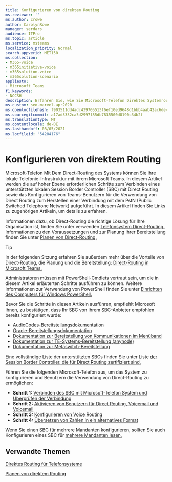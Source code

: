 ```yaml
---
title: Konfigurieren von direktem Routing
ms.reviewer: ''
ms.author: crowe
author: CarolynRowe
manager: serdars
audience: ITPro
ms.topic: article
ms.service: msteams
localization_priority: Normal
search.appverid: MET150
ms.collection:
- M365-voice
- m365initiative-voice
- m365solution-voice
- m365solution-scenario
appliesto:
- Microsoft Teams
f1.keywords:
- NOCSH
description: Erfahren Sie, wie Sie Microsoft-Telefon Direktes Systemrouting konfigurieren, um Ihre lokale Telefonieinfrastruktur mit Microsoft Teams.
ms.custom: seo-marvel-apr2020
ms.openlocfilehash: f903511dd4adc439705513f6ef10ed9648d1bbb4aab42ac6dec1aa7bef6064e8
ms.sourcegitcommit: a17ad3332ca5d2997f85db7835500d8190c34b2f
ms.translationtype: MT
ms.contentlocale: de-DE
ms.lasthandoff: 08/05/2021
ms.locfileid: "54284176"
---
```

# <a name="configure-direct-routing"></a>Konfigurieren von direktem Routing

Microsoft-Telefon Mit Dem Direct-Routing des Systems können Sie Ihre lokale Telefonie-Infrastruktur mit ihrem Microsoft Teams. In diesem Artikel werden die auf hoher Ebene erforderlichen Schritte zum Verbinden eines unterstützten lokalen Session Border Controller (SBC) mit Direct Routing sowie das Konfigurieren von Teams-Benutzern für die Verwendung von Direct Routing zum Herstellen einer Verbindung mit dem PstN (Public Switched Telephone Network) aufgeführt. In diesem Artikel finden Sie Links zu zugehörigen Artikeln, um details zu erfahren.  

Informationen dazu, ob Direct-Routing die richtige Lösung für Ihre Organisation ist, finden Sie unter verwenden [Telefonsystem Direct-Routing.](direct-routing-landing-page.md) Informationen zu den Voraussetzungen und zur Planung Ihrer Bereitstellung finden Sie unter [Planen von Direct-Routing.](direct-routing-plan.md)

> [!Tip]
> In der folgenden Sitzung erfahren Sie außerdem mehr über die Vorteile von Direct-Routing, die Planung und die Bereitstellung: [Direct-Routing in Microsoft Teams.](https://aka.ms/teams-direct-routing)

Administratoren müssen mit PowerShell-Cmdlets vertraut sein, um die in diesem Artikel erläuterten Schritte ausführen zu können. Weitere Informationen zur Verwendung von PowerShell finden Sie unter [Einrichten des Computers für Windows PowerShell.](/SkypeForBusiness/set-up-your-computer-for-windows-powershell/set-up-your-computer-for-windows-powershell) 

Bevor Sie die Schritte in diesen Artikeln ausführen, empfiehlt Microsoft Ihnen, zu bestätigen, dass Ihr SBC von Ihrem SBC-Anbieter empfohlen bereits konfiguriert wurde: 

- [AudioCodes-Bereitstellungsdokumentation](https://www.audiocodes.com/solutions-products/products/products-for-microsoft-365/direct-routing-for-microsoft-teams)
- [Oracle-Bereitstellungsdokumentation](https://www.oracle.com/industries/communications/enterprise-session-border-controller/microsoft.html)
- [Dokumentation zur Bereitstellung von Kommunikationen im Menüband](https://ribboncommunications.com/solutions/enterprise-solutions/microsoft-solutions/direct-routing-microsoft-teams-calling)
- [Dokumentation zur TE-Systems-Bereitstellung (anynode)](https://www.anynode.de/anynode-and-microsoft-teams/)
- [Dokumentation zur Metaswitch-Bereitstellung](https://www.metaswitch.com/products/core-network/perimeta-sbc)

Eine vollständige Liste der unterstützten SBCs finden Sie unter Liste [der Session Border Controller, die für Direct Routing zertifiziert sind.](direct-routing-border-controllers.md)

Führen Sie die folgenden Microsoft-Telefon aus, um das System zu konfigurieren und Benutzern die Verwendung von Direct-Routing zu ermöglichen: 

- **Schritt 1:** [Verbinden des SBC mit Microsoft-Telefon System und Überprüfen der Verbindung](direct-routing-connect-the-sbc.md)
- **Schritt 2:** [Aktivieren von Benutzern für Direct Routing, Voicemail und Voicemail](direct-routing-enable-users.md)
- **Schritt 3:** [Konfigurieren von Voice Routing](direct-routing-voice-routing.md)
- **Schritt 4:** [Übersetzen von Zahlen in ein alternatives Format](direct-routing-translate-numbers.md) 

Wenn Sie einen SBC für mehrere Mandanten konfigurieren, sollten Sie auch Konfigurieren eines SBC für [mehrere Mandanten lesen.](direct-routing-sbc-multiple-tenants.md)


## <a name="related-topics"></a>Verwandte Themen

[Direktes Routing für Telefonsysteme](direct-routing-landing-page.md)

[Planen von direktem Routing](direct-routing-plan.md)